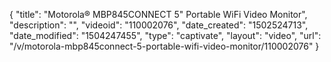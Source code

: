 {
    "title": "Motorola&reg; MBP845CONNECT 5&quot; Portable WiFi Video Monitor",
    "description": "",
    "videoid": "110002076",
    "date_created": "1502524713",
    "date_modified": "1504247455",
    "type": "captivate",
    "layout": "video",
    "url": "\/v\/motorola-mbp845connect-5-portable-wifi-video-monitor\/110002076"
}